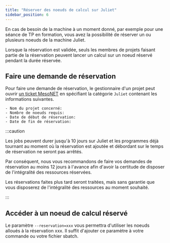 ```yaml
---
title: "Réserver des noeuds de calcul sur Juliet"
sidebar_position: 6
---
```


En cas de besoin de la machine à un moment donné, par exemple pour une séance de TP en formation, vous avez la possibilité de réserver un ou plusieurs noeuds de la machine Juliet. 

Lorsque la réservation est validée, seuls les membres de projets faisant partie de la réservation peuvent lancer un calcul sur un noeud réservé pendant la durée réservée.

## Faire une demande de réservation

Pour faire une demande de réservation, le gestionnaire d'un projet peut ouvrir [un ticket MesoNET](https://tickets.mesonet.fr) en spécifiant la catégorie `Juliet` contenant les informations suivantes.

```
- Nom du projet concerné:
- Nombre de noeuds requis:
- Date de début de réservation:
- Date de fin de réservation:
```

:::caution

Les jobs peuvent durer jusqu'à 10 jours sur Juliet et les programmes déjà tournant au moment où la réservation est ajoutée et débordant sur le temps de réservation ne seront pas arrêtés. 

Par conséquent, nous vous recommandons de faire vos demandes de réservation au moins 12 jours à l'avance afin d'avoir la certitude de disposer de l'intégralité des ressources réservées. 

Les réservations faites plus tard seront traitées, mais sans garantie que vous disposerez de l'intégralité des ressources au moment souhaité.

:::
## Accéder à un noeud de calcul réservé

Le paramètre `--reservation=xxx` vous permettra d'utiliser les noeuds alloués à la réservation xxx. Il suffit d'ajouter ce paramètre à votre commande ou votre fichier sbatch.

